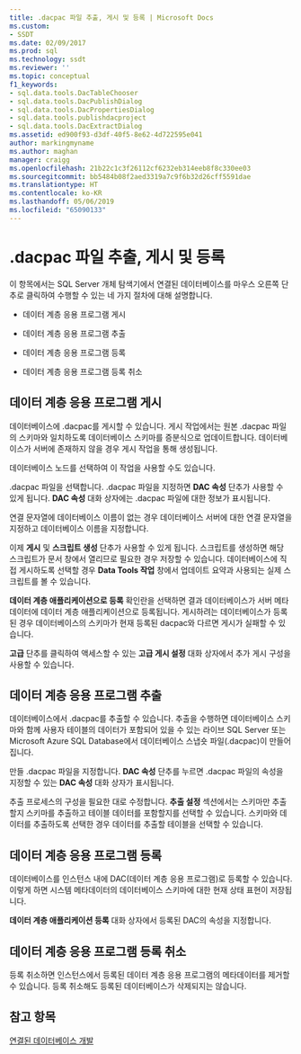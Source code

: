 ```yaml
---
title: .dacpac 파일 추출, 게시 및 등록 | Microsoft Docs
ms.custom:
- SSDT
ms.date: 02/09/2017
ms.prod: sql
ms.technology: ssdt
ms.reviewer: ''
ms.topic: conceptual
f1_keywords:
- sql.data.tools.DacTableChooser
- sql.data.tools.DacPublishDialog
- sql.data.tools.DacPropertiesDialog
- sql.data.tools.publishdacproject
- sql.data.tools.DacExtractDialog
ms.assetid: ed900f93-d3df-40f5-8e62-4d722595e041
author: markingmyname
ms.author: maghan
manager: craigg
ms.openlocfilehash: 21b22c1c3f26112cf6232eb314eeb8f8c330ee03
ms.sourcegitcommit: bb5484b08f2aed3319a7c9f6b32d26cff5591dae
ms.translationtype: HT
ms.contentlocale: ko-KR
ms.lasthandoff: 05/06/2019
ms.locfileid: "65090133"
---
```

# <a name="extract-publish-and-register-dacpac-files"></a>.dacpac 파일 추출, 게시 및 등록
이 항목에서는 SQL Server 개체 탐색기에서 연결된 데이터베이스를 마우스 오른쪽 단추로 클릭하여 수행할 수 있는 네 가지 절차에 대해 설명합니다.  
  
-   데이터 계층 응용 프로그램 게시  
  
-   데이터 계층 응용 프로그램 추출  
  
-   데이터 계층 응용 프로그램 등록  
  
-   데이터 계층 응용 프로그램 등록 취소  
  
## <a name="publish-data-tier-application"></a>데이터 계층 응용 프로그램 게시  
데이터베이스에 .dacpac를 게시할 수 있습니다. 게시 작업에서는 원본 .dacpac 파일의 스키마와 일치하도록 데이터베이스 스키마를 증분식으로 업데이트합니다. 데이터베이스가 서버에 존재하지 않을 경우 게시 작업을 통해 생성됩니다.  
  
데이터베이스 노드를 선택하여 이 작업을 사용할 수도 있습니다.  
  
.dacpac 파일을 선택합니다. .dacpac 파일을 지정하면 **DAC 속성** 단추가 사용할 수 있게 됩니다. **DAC 속성** 대화 상자에는 .dacpac 파일에 대한 정보가 표시됩니다.  
  
연결 문자열에 데이터베이스 이름이 없는 경우 데이터베이스 서버에 대한 연결 문자열을 지정하고 데이터베이스 이름을 지정합니다.  
  
이제 **게시** 및 **스크립트 생성** 단추가 사용할 수 있게 됩니다. 스크립트를 생성하면 해당 스크립트가 문서 창에서 열리므로 필요한 경우 저장할 수 있습니다. 데이터베이스에 직접 게시하도록 선택할 경우 **Data Tools 작업** 창에서 업데이트 요약과 사용되는 실제 스크립트를 볼 수 있습니다.  
  
**데이터 계층 애플리케이션으로 등록** 확인란을 선택하면 결과 데이터베이스가 서버 메타데이터에 데이터 계층 애플리케이션으로 등록됩니다. 게시하려는 데이터베이스가 등록된 경우 데이터베이스의 스키마가 현재 등록된 dacpac와 다르면 게시가 실패할 수 있습니다.  
  
**고급** 단추를 클릭하여 액세스할 수 있는 **고급 게시 설정** 대화 상자에서 추가 게시 구성을 사용할 수 있습니다.  
  
## <a name="extract-data-tier-application"></a>데이터 계층 응용 프로그램 추출  
데이터베이스에서 .dacpac를 추출할 수 있습니다. 추출을 수행하면 데이터베이스 스키마와 함께 사용자 테이블의 데이터가 포함되어 있을 수 있는 라이브 SQL Server 또는 Microsoft Azure SQL Database에서 데이터베이스 스냅숏 파일(.dacpac)이 만들어집니다.  
  
만들 .dacpac 파일을 지정합니다. **DAC 속성** 단추를 누르면 .dacpac 파일의 속성을 지정할 수 있는 **DAC 속성** 대화 상자가 표시됩니다.  
  
추출 프로세스의 구성을 필요한 대로 수정합니다. **추출 설정** 섹션에서는 스키마만 추출할지 스키마를 추출하고 테이블 데이터를 포함할지를 선택할 수 있습니다. 스키마와 데이터를 추출하도록 선택한 경우 데이터를 추출할 테이블을 선택할 수 있습니다.  
  
## <a name="register-data-tier-application"></a>데이터 계층 응용 프로그램 등록  
데이터베이스를 인스턴스 내에 DAC(데이터 계층 응용 프로그램)로 등록할 수 있습니다. 이렇게 하면 시스템 메타데이터의 데이터베이스 스키마에 대한 현재 상태 표현이 저장됩니다.  
  
**데이터 계층 애플리케이션 등록** 대화 상자에서 등록된 DAC의 속성을 지정합니다.  
  
## <a name="unregister-data-tier-application"></a>데이터 계층 응용 프로그램 등록 취소  
등록 취소하면 인스턴스에서 등록된 데이터 계층 응용 프로그램의 메타데이터를 제거할 수 있습니다. 등록 취소해도 등록된 데이터베이스가 삭제되지는 않습니다.  
  
## <a name="see-also"></a>참고 항목  
[연결된 데이터베이스 개발](../ssdt/connected-database-development.md)  
  
